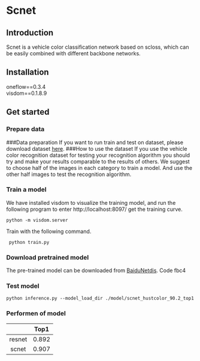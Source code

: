 # Scnet                                                                                                                

## Introduction
Scnet is a vehicle color classification network based on scloss, which can be easily combined with different backbone networks.

## Installation

oneflow==0.3.4 <br>
visdom==0.1.8.9
## Get started
### Prepare data
###Data preparation
If you want to run train and test on  dataset, please download dataset [here](http://cloud.eic.hust.edu.cn:8071/~pchen/color.rar).
###How to use the dataset
If you use the vehicle color recognition dataset for testing your recognition algorithm you should try and make your results comparable to the results of others. 
We suggest to choose half of the images in each category to train a model. 
And use the other half images to test the recognition algorithm.

### Train a model
We have installed visdom to visualize the training model, 
and run the following program to enter http://localhost:8097/ get the training curve.
```
python -m visdom.server
```
Train with the following command.
```
 python train.py 

```

### Download pretrained model

The pre-trained model can be downloaded from [BaiduNetdis](https://pan.baidu.com/s/1P859zYflN1yUIPIfzkK3jg).
Code fbc4

### Test model
 ```
 python inference.py --model_load_dir ./model/scnet_hustcolor_90.2_top1
 ```

### Performen of model
|         | Top1 |
| :-----: | :-----------------: |
| resnet  |        0.892        |
| scnet   |        0.907        |

